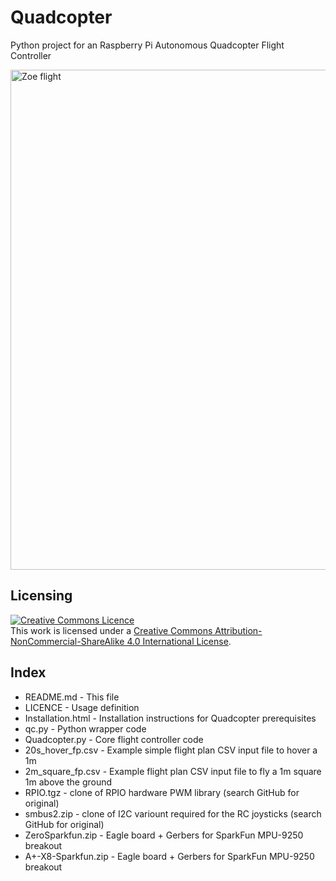 Quadcopter
==========

Python project for an Raspberry Pi Autonomous Quadcopter Flight Controller

<a href="http://blog.pistuffing.co.uk/blog"><img src="http://blog.pistuffing.co.uk/wp-content/uploads/2016/01/DSC00975.jpg" alt="Zoe flight" width="800" /></a>

Licensing
---------
<a rel="license" href="http://creativecommons.org/licenses/by-nc-sa/4.0/"><img alt="Creative Commons Licence" style="border-width:0" src="https://i.creativecommons.org/l/by-nc-sa/4.0/88x31.png" /></a><br />This work is licensed under a <a rel="license" href="http://creativecommons.org/licenses/by-nc-sa/4.0/">Creative Commons Attribution-NonCommercial-ShareAlike 4.0 International License</a>.

Index
-----
<ul>
<li>README.md     - This file</li>
<li>LICENCE       - Usage definition</li>
<li>Installation.html - Installation instructions for Quadcopter prerequisites</li>
<li>qc.py         - Python wrapper code</li>
<li>Quadcopter.py - Core flight controller code</li>
<li>20s_hover_fp.csv - Example simple flight plan CSV input file to hover a 1m</li>
<li>2m_square_fp.csv - Example flight plan CSV input file to fly a 1m square 1m above the ground</li>
<li>RPIO.tgz      - clone of RPIO hardware PWM library (search GitHub for original)</li>
<li>smbus2.zip    - clone of I2C variount required for the RC joysticks (search GitHub for original)</li>
<li>ZeroSparkfun.zip - Eagle board + Gerbers for SparkFun MPU-9250 breakout</li>
<li>A+-X8-Sparkfun.zip - Eagle board + Gerbers for SparkFun MPU-9250 breakout</li>
</ul>
